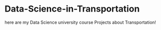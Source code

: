 # Data-Science-in-Transportation
here are my Data Science university course Projects about Transportation!
